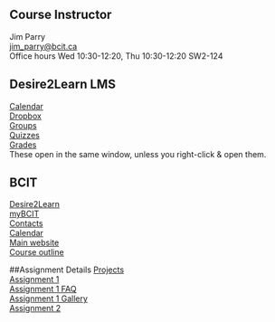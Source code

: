 ## Course Instructor
Jim Parry  
<jim_parry@bcit.ca>   
Office hours Wed 10:30-12:20, Thu 10:30-12:20
SW2-124


## Desire2Learn LMS
[Calendar](https://learn.bcit.ca/d2l/le/calendar/{ou})  
[Dropbox](https://learn.bcit.ca/d2l/lms/dropbox/user/folders_list.d2l?ou={ou}&amp;isprv=0)  
[Groups](https://learn.bcit.ca/d2l/lms/group/user_group_list.d2l?ou={ou})  
[Quizzes](https://learn.bcit.ca/d2l/lms/quizzing/user/quizzes_list.d2l?ou={ou})  
[Grades](https://learn.bcit.ca/d2l/lms/grades/index.d2l?ou={ou})  
These open in the same window, unless you right-click & open them.

## BCIT
[Desire2Learn](https://learn.bcit.ca/)  
[myBCIT](https://my.bcit.ca)  
[Contacts](http://www.bcit.ca/contacts/)  
[Calendar](http://www.bcit.ca/calendar/)  
[Main website](http://www.bcit.ca/)  
[Course outline]({outline})  

##Assignment Details
[Projects](/display/assignment/assignment1projects)  
[Assignment 1](/display/assignment/assignment1)  
[Assignment 1 FAQ](/display/assignment/assignment1faq)  
[Assignment 1 Gallery](/display/assignment/gallery1)  
[Assignment 2](/display/assignment/assignment2)  
